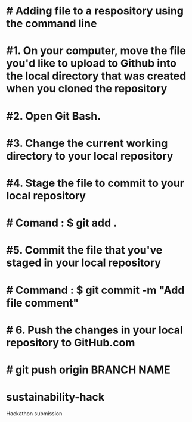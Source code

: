 # # Adding file to a respository using the command line
#
# #1. On your computer, move the file you'd like to upload to Github into the local directory that was created when you cloned the repository
# #2. Open Git Bash.
# #3. Change the current working directory to your local repository
# #4. Stage the file to commit to your local repository 
# #   Comand : $ git add .
# #5. Commit the file that you've staged in your local repository
# #   Command : $ git commit -m "Add file comment"
# # 6. Push the changes in your local repository to GitHub.com
# #  git push origin BRANCH NAME

# sustainability-hack
Hackathon submission
